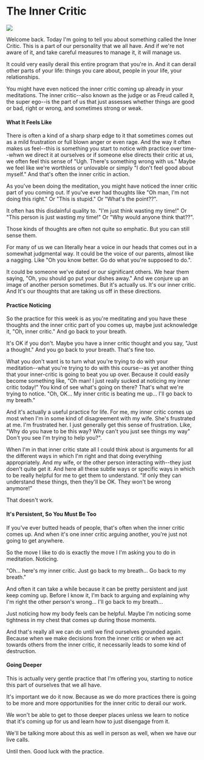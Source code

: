 # The Inner Critic
![](https://d235962hz41e70.cloudfront.net/pointing-finger.jpg)

Welcome back. Today I'm going to tell you about something called the Inner Critic. This is a part of our personality that we all have. And if we're not aware of it, and take careful measures to manage it, it will manage us. 

It could very easily derail this entire program that you're in. And it can derail other parts of your life: things you care about, people in your life, your relationships. 

You might have even noticed the inner critic coming up already in your meditations. The inner critic--also known as the judge or as Freud called it, the super ego--is the part of us that just assesses whether things are good or bad, right or wrong, and sometimes strong or weak. 

#### What It Feels Like
There is often a kind of a sharp sharp edge to it that sometimes comes out as a mild frustration or full blown anger or even rage. And the way it often makes us feel--this is something you start to notice with practice over time--whwn we direct it at ourselves or if someone else directs their critic at us, we often feel this sense of "Ugh. There's something wrong with us." Maybe we feel like we're worthless or unlovable or simply "I don't feel good about myself." And that's often the inner critic in action. 

As you've been doing the meditation, you might have noticed the inner critic part of you coming out. If you've ever had thoughts like "Oh man, I'm not doing this right." Or "This is stupid." Or "What's the point??". 

It often has this disdainful quality to. "I'm just think wasting my time!" Or "This person is just wasting my time!" Or "Why would anyone think that??". 

Those kinds of thoughts are often not quite so emphatic. But you can still sense them. 

For many of us we can literally hear a voice in our heads that comes out in a somewhat judgmental way. It could be the voice of our parents, almost like a nagging. Like "Oh you know better. Go do what you're supposed to do.". 

It could be someone we've dated or our significant others. We hear them saying, "Oh, you should go put your dishes away." And we conjure up an image of another person sometimes. But it's actually us. It's our inner critic. And It's our thoughts that are taking us off in these directions. 

#### Practice Noticing 
So the practice for this week is as you're meditating and you have these thoughts and the inner critic part of you comes up, maybe just acknowledge it, "Oh, inner critic." And go back to your breath. 

It's OK if you don't. Maybe you have a inner critic thought and you say, "Just a thought." And you go back to your breath. That's fine too. 

What you don't want is to turn what you're trying to do with your meditation--what you're trying to do with this course--as yet another thing that your inner-critic is going to beat you up over. Because it could easily become something like, "Oh man! I just really sucked at noticing my inner critic today!" You kind of see what's going on there? That's what we're trying to notice. "Oh, OK... My inner critic is beating me up... I'll go back to my breath." 

And it's actually a useful practice for life. For me, my inner critic comes up most when I'm in some kind of disagreement with my wife. She's frustrated at me. I'm frustrated her. I just generally get this sense of frustration. Like, "Why do you have to be this way? Why can't you just see things my way" Don't you see I'm trying to help you?". 

When I'm in that inner critic state all I could think about is arguments for all the different ways in which I'm right and that doing everything appropriately. And my wife, or the other person interacting with--they just doen't quite get it. And here all these subtle ways or specific ways in which to be really helpful for me to get them to understand. "If only they can understand these things, then they'll be OK. They won't be wrong anymore!" 

That doesn't work. 

#### It's Persistent, So You Must Be Too
If you've ever butted heads of people, that's often when the inner critic comes up. And when it's one inner critic arguing another, you're just not going to get anywhere. 

So the move I like to do is exactly the move I I'm asking you to do in meditation. Noticing. 

"Oh... here's my inner critic. Just go back to my breath... Go back to my breath." 

And often it can take a while because it can be pretty persistent and just keep coming up. Before I know it, I'm back to arguing and explaining why I'm right the other person's wrong... I'll go back to my breath... 

Just noticing how my body feels can be helpful. Maybe I'm noticing some tightness in my chest that comes up during those moments. 

And that's really all we can do until we find ourselves grounded again. Because when we make decisions from the inner critic or when we act towards others from the inner critic, it necessarily leads to some kind of destruction. 

#### Going Deeper
This is actually very gentle practice that I'm offering you, starting to notice this part of ourselves that we all have. 

It's important we do it now. Because as we do more practices there is going to be more and more opportunities for the inner critic to derail our work. 

We won't be able to get to those deeper places unless we learn to notice that it's coming up for us and learn how to just disengage from it. 

We'll be talking more about this as well in person as well, when we have our live calls. 

Until then. Good luck with the practice. 